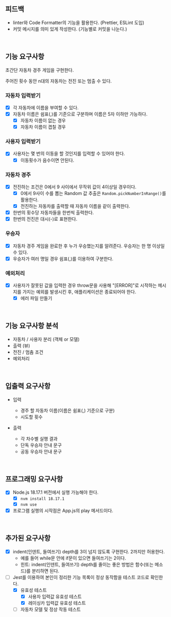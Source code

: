 ## 피드백

- linter와 Code Formatter의 기능을 활용한다. (Prettier, ESLint 도입)
- 커밋 메시지를 의미 있게 작성한다. (기능별로 커밋을 나눈다.)

<br>

## 기능 요구사항

초간단 자동차 경주 게임을 구현한다.

주어진 횟수 동안 n대의 자동차는 전진 또는 멈출 수 있다.

### 자동차 입력받기

- [x] 각 자동차에 이름을 부여할 수 있다.
- [x] 자동차 이름은 쉼표(,)를 기준으로 구분하며 이름은 5자 이하만 가능하다.
  - [x] 자동차 이름이 없는 경우
  - [x] 자동차 이름이 겹칠 경우

### 사용자 입력받기

- [x] 사용자는 몇 번의 이동을 할 것인지를 입력할 수 있어야 한다.
  - [x] 이동횟수가 음수이면 안된다.

### 자동차 경주

- [x] 전진하는 조건은 0에서 9 사이에서 무작위 값이 4이상일 경우이다.
  - [x] 0에서 9사이 수를 뽑는 Random 값 추출은 `Random.pickNumberInRange()`를 활용한다.
  - [x] 전진하는 자동차를 출력할 때 자동차 이름을 같이 출력한다.
- [x] 한번의 횟수당 자동차들을 한번씩 출력한다.
- [x] 한번의 전진은 대시(-)로 표현한다.

### 우승자

- [x] 자동차 경주 게임을 완료한 후 누가 우승했는지를 알려준다. 우승자는 한 명 이상일 수 있다.
- [x] 우승자가 여러 명일 경우 쉼표(,)를 이용하여 구분한다.

### 예외처리

- [x] 사용자가 잘못된 값을 입력한 경우 throw문을 사용해 "[ERROR]"로 시작하는 메시지를 가지는 예외를 발생시킨 후, 애플리케이션은 종료되어야 한다.
  - [x] 에러 파일 만들기

<br>

## 기능 요구사항 분석

- 자동차 / 사용자 분리 (객체 or 모델)
- 출력 (뷰)
- 전진 / 멈춤 조건
- 예외처리

<br>

## 입출력 요구사항

- 입력

  - 경주 할 자동차 이름(이름은 쉼표(,) 기준으로 구분)
  - 시도할 횟수

- 출력
  - 각 차수별 실행 결과
  - 단독 우승자 안내 문구
  - 공동 우승자 안내 문구

<br>

## 프로그래밍 요구사항

- [x] Node.js 18.17.1 버전에서 실행 가능해야 한다.
  - [x] `nvm install 18.17.1`
  - [x] `nvm use`
- [x] 프로그램 실행의 시작점은 App.js의 play 메서드이다.

<br>

## 추가된 요구사항

- [x] indent(인덴트, 들여쓰기) depth를 3이 넘지 않도록 구현한다. 2까지만 허용한다.
  - 예를 들어 while문 안에 if문이 있으면 들여쓰기는 2이다.
  - 힌트: indent(인덴트, 들여쓰기) depth를 줄이는 좋은 방법은 함수(또는 메소드)를 분리하면 된다.
- [ ] Jest를 이용하여 본인이 정리한 기능 목록이 정상 동작함을 테스트 코드로 확인한다.
  - [x] 유효성 테스트
    - [x] 사용자 입력값 유효성 테스트
    - [x] 레이싱카 입력값 유효성 테스트
  - [ ] 자동차 모델 및 정상 작동 테스트
